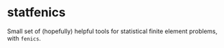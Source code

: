 # statfenics

Small set of (hopefully) helpful tools for statistical finite element problems, with `fenics`.


